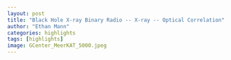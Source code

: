 ```yaml
---
layout: post
title: "Black Hole X-ray Binary Radio -- X-ray -- Optical Correlation"
author: "Ethan Mann"
categories: highlights
tags: [highlights]
image: GCenter_MeerKAT_5000.jpeg
---
```

